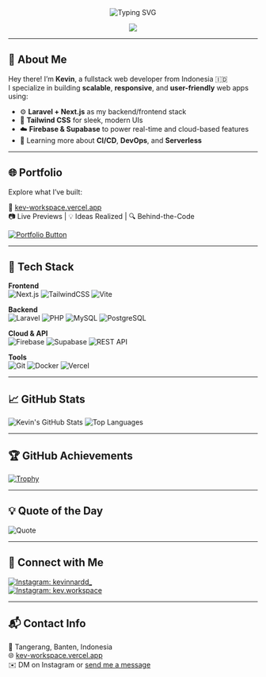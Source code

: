 
<!-- Profile Header -->
<div align="center">
  <img src="https://readme-typing-svg.demolab.com?font=Fira+Code&size=22&pause=1000&color=00FFD1&center=true&vCenter=true&width=500&lines=Hi,+I'm+Kevin+Ardiansyah+👋;Laravel+%26+Next.js+Developer;Crafting+Clean+Code+%26+Meaningful+UI" alt="Typing SVG" />
</div>

<p align="center">
  <img src="https://capsule-render.vercel.app/api?type=waving&color=0:00FFD1,100:000000&height=100&section=header"/>
</p>


---

## 🚀 About Me

Hey there! I’m **Kevin**, a fullstack web developer from Indonesia 🇮🇩  
I specialize in building **scalable**, **responsive**, and **user-friendly** web apps using:

- ⚙️ **Laravel + Next.js** as my backend/frontend stack  
- 🎨 **Tailwind CSS** for sleek, modern UIs  
- ☁️ **Firebase & Supabase** to power real-time and cloud-based features  
- 🧪 Learning more about **CI/CD**, **DevOps**, and **Serverless**

---

## 🌐 Portfolio

Explore what I’ve built:

🔗 [kev-workspace.vercel.app](https://kev-workspace.vercel.app)  
📷 Live Previews | 💡 Ideas Realized | 🔍 Behind-the-Code

[![Portfolio Button](https://img.shields.io/badge/View%20My%20Website-000000?style=for-the-badge&logo=vercel&logoColor=white)](https://kev-workspace.vercel.app)

---

## 🧰 Tech Stack

**Frontend**  
![Next.js](https://img.shields.io/badge/Next.js-000000?style=for-the-badge&logo=next.js&logoColor=white)
![TailwindCSS](https://img.shields.io/badge/TailwindCSS-38BDF8?style=for-the-badge&logo=tailwindcss&logoColor=white)
![Vite](https://img.shields.io/badge/Vite-646CFF?style=for-the-badge&logo=vite&logoColor=white)

**Backend**  
![Laravel](https://img.shields.io/badge/Laravel-FF2D20?style=for-the-badge&logo=laravel&logoColor=white)
![PHP](https://img.shields.io/badge/PHP-777BB4?style=for-the-badge&logo=php&logoColor=white)
![MySQL](https://img.shields.io/badge/MySQL-005C84?style=for-the-badge&logo=mysql&logoColor=white)
![PostgreSQL](https://img.shields.io/badge/PostgreSQL-336791?style=for-the-badge&logo=postgresql&logoColor=white)

**Cloud & API**  
![Firebase](https://img.shields.io/badge/Firebase-FFCA28?style=for-the-badge&logo=firebase&logoColor=black)
![Supabase](https://img.shields.io/badge/Supabase-3ECF8E?style=for-the-badge&logo=supabase&logoColor=white)
![REST API](https://img.shields.io/badge/REST%20API-4A90E2?style=for-the-badge&logo=swagger&logoColor=white)

**Tools**  
![Git](https://img.shields.io/badge/Git-F05032?style=for-the-badge&logo=git&logoColor=white)
![Docker](https://img.shields.io/badge/Docker-2496ED?style=for-the-badge&logo=docker&logoColor=white)
![Vercel](https://img.shields.io/badge/Vercel-000000?style=for-the-badge&logo=vercel&logoColor=white)

---

## 📈 GitHub Stats

![Kevin's GitHub Stats](https://github-readme-stats.vercel.app/api?username=ouchycode&show_icons=true&theme=radical)
![Top Languages](https://github-readme-stats.vercel.app/api/top-langs/?username=ouchycode&layout=compact&theme=radical)

---

## 🏆 GitHub Achievements

[![Trophy](https://github-profile-trophy.vercel.app/?username=ouchycode&theme=gruvbox)](https://github.com/ryo-ma/github-profile-trophy)

---

## 💡 Quote of the Day

![Quote](https://quotes-github-readme.vercel.app/api?type=horizontal&theme=tokyonight)

---

## 📲 Connect with Me

[![Instagram: kevinnardd_](https://img.shields.io/badge/@kevinnardd_-%23E4405F.svg?style=for-the-badge&logo=instagram&logoColor=white)](https://instagram.com/kevinnardd_)  
[![Instagram: kev.workspace](https://img.shields.io/badge/@kev.workspace-%23E4405F.svg?style=for-the-badge&logo=instagram&logoColor=white)](https://instagram.com/kev.workspace)

---

## 📬 Contact Info

📍 Tangerang, Banten, Indonesia  
🌐 [kev-workspace.vercel.app](https://kev-workspace.vercel.app)  
✉️ DM on Instagram or [send me a message](https://kev-workspace.vercel.app/contact)
